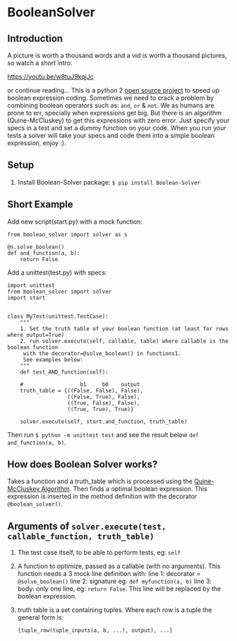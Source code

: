 BooleanSolver
=============

Introduction
------------

A picture is worth a thousand words and a vid is worth a thousand pictures, so watch a short intro:

https://youtu.be/w8tuJ9kqjJc
  
or continue reading...
This is a python 2 [open source project](https://github.com/jisazaTappsi/BooleanSolver) to speed up boolean expression coding. Sometimes we need to crack a problem by combining boolean operators such as: `and`, `or` & `not`. We as humans are prone to err, specially when expressions get big. But there is an algorithm (Quine-McCluskey) to get this expressions with zero error. Just specify your specs in a test and set a dummy function on your code. When you run your tests a solver will take your specs and code them into a simple boolean expression, enjoy :).

Setup
-----
1.  Install Boolean-Solver package:
    `$ pip install Boolean-Solver`
    
Short Example
-------------
Add new script(start.py) with a mock function:

    from boolean_solver import solver as s

    @s.solve_boolean()
    def and_function(a, b):
        return False

Add a unittest(test.py) with specs:

    import unittest
    from boolean_solver import solver
    import start
    
    
    class MyTest(unittest.TestCase):
        """
        1. Set the truth table of your boolean function (at least for rows where output=True)
        2. run solver.execute(self, callable, table) where callable is the boolean function
         with the decorator=@solve_boolean() in functions1.
         See examples below:
        """
        def test_AND_function(self):

        #                  b1     b0    output
        truth_table = {((False, False), False),
                       ((False, True), False),
                       ((True, False), False),
                       ((True, True), True)}

        solver.execute(self, start.and_function, truth_table)

Then run `$ python -m unittest test` and see the result below `def and_function(a, b)`.

How does Boolean Solver works?
------------------------------
Takes a function and a truth_table which is processed using the [Quine-McCluskey Algorithm](https://en.wikipedia.org/wiki/Quine%E2%80%93McCluskey_algorithm). Then finds a optimal boolean expression. This expression is inserted in the method definition with the decorator `@boolean_solver()`.

Arguments of `solver.execute(test, callable_function, truth_table)`
-------------------------------------------------------------------
1. The test case itself, to be able to perform tests, eg: `self`

2. A function to optimize, passed as a callable (with no arguments). This function needs a 3 mock line definition with:
    line 1: decorator = `@solve_boolean()`
    line 2: signature eg: `def myfunction(a, b)`
    line 3: body: only one line, eg: `return False`. This line will be replaced by the boolean expression.

3. truth table is a set containing tuples. Where each row is a tuple the general form is:

    `{tuple_row(tuple_inputs(a, b, ...), output), ...}`
